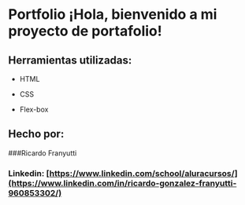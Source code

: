 # Portfolio ¡Hola, bienvenido a mi proyecto de portafolio!

## Herramientas utilizadas:

* HTML

* CSS

* Flex-box

## Hecho por:

###Ricardo Franyutti

### Linkedin: [https://www.linkedin.com/school/aluracursos/](https://www.linkedin.com/in/ricardo-gonzalez-franyutti-960853302/)
